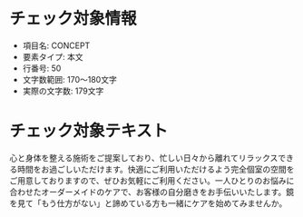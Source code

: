 # チェック対象情報

- 項目名: CONCEPT
- 要素タイプ: 本文
- 行番号: 50
- 文字数範囲: 170～180文字
- 実際の文字数: 179文字

# チェック対象テキスト

心と身体を整える施術をご提案しており、忙しい日々から離れてリラックスできる時間をお過ごしいただけます。快適にご利用いただけるよう完全個室の空間をご用意しておりますので、ぜひお気軽にご利用ください。一人ひとりのお悩みに合わせたオーダーメイドのケアで、お客様の自分磨きをお手伝いいたします。鏡を見て「もう仕方がない」と諦めている方も一緒にケアを始めてみませんか。